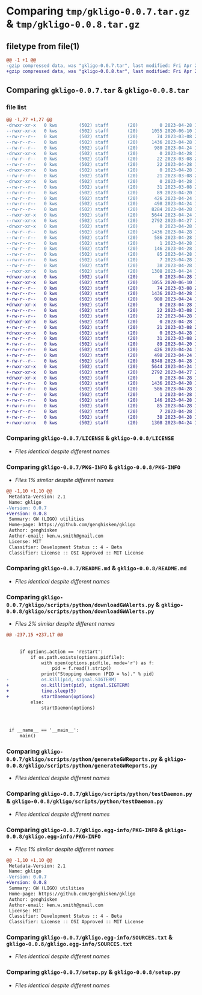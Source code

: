# Comparing `tmp/gkligo-0.0.7.tar.gz` & `tmp/gkligo-0.0.8.tar.gz`

## filetype from file(1)

```diff
@@ -1 +1 @@
-gzip compressed data, was "gkligo-0.0.7.tar", last modified: Fri Apr 28 12:08:21 2023, max compression
+gzip compressed data, was "gkligo-0.0.8.tar", last modified: Fri Apr 28 12:20:12 2023, max compression
```

## Comparing `gkligo-0.0.7.tar` & `gkligo-0.0.8.tar`

### file list

```diff
@@ -1,27 +1,27 @@
-drwxr-xr-x   0 kws        (502) staff       (20)        0 2023-04-28 12:08:21.588514 gkligo-0.0.7/
--rwxr-xr-x   0 kws        (502) staff       (20)     1055 2020-06-10 15:35:24.000000 gkligo-0.0.7/LICENSE
--rw-r--r--   0 kws        (502) staff       (20)       74 2023-03-08 21:39:07.000000 gkligo-0.0.7/MANIFEST.in
--rw-r--r--   0 kws        (502) staff       (20)     1436 2023-04-28 12:08:21.588012 gkligo-0.0.7/PKG-INFO
--rw-r--r--   0 kws        (502) staff       (20)      980 2023-04-24 12:55:14.000000 gkligo-0.0.7/README.md
-drwxr-xr-x   0 kws        (502) staff       (20)        0 2023-04-28 12:08:21.576314 gkligo-0.0.7/gkligo/
--rw-r--r--   0 kws        (502) staff       (20)       22 2023-03-08 21:32:16.000000 gkligo-0.0.7/gkligo/__init__.py
--rw-r--r--   0 kws        (502) staff       (20)       22 2023-04-28 12:06:33.000000 gkligo-0.0.7/gkligo/__version__.py
-drwxr-xr-x   0 kws        (502) staff       (20)        0 2023-04-28 12:08:21.580357 gkligo-0.0.7/gkligo/scripts/
--rw-r--r--   0 kws        (502) staff       (20)       21 2023-03-08 21:34:47.000000 gkligo-0.0.7/gkligo/scripts/__init__.py
-drwxr-xr-x   0 kws        (502) staff       (20)        0 2023-04-28 12:08:21.586823 gkligo-0.0.7/gkligo/scripts/python/
--rw-r--r--   0 kws        (502) staff       (20)       31 2023-03-08 21:35:35.000000 gkligo-0.0.7/gkligo/scripts/python/__init__.py
--rw-r--r--   0 kws        (502) staff       (20)       89 2023-04-20 16:53:23.000000 gkligo-0.0.7/gkligo/scripts/python/config_download_example.yaml
--rw-r--r--   0 kws        (502) staff       (20)      426 2023-04-24 12:50:06.000000 gkligo-0.0.7/gkligo/scripts/python/config_reports.yaml
--rw-r--r--   0 kws        (502) staff       (20)      498 2023-04-24 13:37:26.000000 gkligo-0.0.7/gkligo/scripts/python/config_reports_example.yaml
--rw-r--r--   0 kws        (502) staff       (20)     8284 2023-04-28 12:05:21.000000 gkligo-0.0.7/gkligo/scripts/python/downloadGWAlerts.py
--rwxr-xr-x   0 kws        (502) staff       (20)     5644 2023-04-24 16:53:21.000000 gkligo-0.0.7/gkligo/scripts/python/generateGWReports.py
--rwxr-xr-x   0 kws        (502) staff       (20)     2792 2023-04-27 21:33:22.000000 gkligo-0.0.7/gkligo/scripts/python/testDaemon.py
-drwxr-xr-x   0 kws        (502) staff       (20)        0 2023-04-28 12:08:21.579512 gkligo-0.0.7/gkligo.egg-info/
--rw-r--r--   0 kws        (502) staff       (20)     1436 2023-04-28 12:08:21.000000 gkligo-0.0.7/gkligo.egg-info/PKG-INFO
--rw-r--r--   0 kws        (502) staff       (20)      586 2023-04-28 12:08:21.000000 gkligo-0.0.7/gkligo.egg-info/SOURCES.txt
--rw-r--r--   0 kws        (502) staff       (20)        1 2023-04-28 12:08:21.000000 gkligo-0.0.7/gkligo.egg-info/dependency_links.txt
--rw-r--r--   0 kws        (502) staff       (20)      146 2023-04-28 12:08:21.000000 gkligo-0.0.7/gkligo.egg-info/entry_points.txt
--rw-r--r--   0 kws        (502) staff       (20)       85 2023-04-28 12:08:21.000000 gkligo-0.0.7/gkligo.egg-info/requires.txt
--rw-r--r--   0 kws        (502) staff       (20)        7 2023-04-28 12:08:21.000000 gkligo-0.0.7/gkligo.egg-info/top_level.txt
--rw-r--r--   0 kws        (502) staff       (20)       38 2023-04-28 12:08:21.588755 gkligo-0.0.7/setup.cfg
--rwxr-xr-x   0 kws        (502) staff       (20)     1308 2023-04-24 13:23:15.000000 gkligo-0.0.7/setup.py
+drwxr-xr-x   0 kws        (502) staff       (20)        0 2023-04-28 12:20:12.890464 gkligo-0.0.8/
+-rwxr-xr-x   0 kws        (502) staff       (20)     1055 2020-06-10 15:35:24.000000 gkligo-0.0.8/LICENSE
+-rw-r--r--   0 kws        (502) staff       (20)       74 2023-03-08 21:39:07.000000 gkligo-0.0.8/MANIFEST.in
+-rw-r--r--   0 kws        (502) staff       (20)     1436 2023-04-28 12:20:12.889986 gkligo-0.0.8/PKG-INFO
+-rw-r--r--   0 kws        (502) staff       (20)      980 2023-04-24 12:55:14.000000 gkligo-0.0.8/README.md
+drwxr-xr-x   0 kws        (502) staff       (20)        0 2023-04-28 12:20:12.882553 gkligo-0.0.8/gkligo/
+-rw-r--r--   0 kws        (502) staff       (20)       22 2023-03-08 21:32:16.000000 gkligo-0.0.8/gkligo/__init__.py
+-rw-r--r--   0 kws        (502) staff       (20)       22 2023-04-28 12:19:09.000000 gkligo-0.0.8/gkligo/__version__.py
+drwxr-xr-x   0 kws        (502) staff       (20)        0 2023-04-28 12:20:12.885733 gkligo-0.0.8/gkligo/scripts/
+-rw-r--r--   0 kws        (502) staff       (20)       21 2023-03-08 21:34:47.000000 gkligo-0.0.8/gkligo/scripts/__init__.py
+drwxr-xr-x   0 kws        (502) staff       (20)        0 2023-04-28 12:20:12.889200 gkligo-0.0.8/gkligo/scripts/python/
+-rw-r--r--   0 kws        (502) staff       (20)       31 2023-03-08 21:35:35.000000 gkligo-0.0.8/gkligo/scripts/python/__init__.py
+-rw-r--r--   0 kws        (502) staff       (20)       89 2023-04-20 16:53:23.000000 gkligo-0.0.8/gkligo/scripts/python/config_download_example.yaml
+-rw-r--r--   0 kws        (502) staff       (20)      426 2023-04-24 12:50:06.000000 gkligo-0.0.8/gkligo/scripts/python/config_reports.yaml
+-rw-r--r--   0 kws        (502) staff       (20)      498 2023-04-24 13:37:26.000000 gkligo-0.0.8/gkligo/scripts/python/config_reports_example.yaml
+-rw-r--r--   0 kws        (502) staff       (20)     8348 2023-04-28 12:18:55.000000 gkligo-0.0.8/gkligo/scripts/python/downloadGWAlerts.py
+-rwxr-xr-x   0 kws        (502) staff       (20)     5644 2023-04-24 16:53:21.000000 gkligo-0.0.8/gkligo/scripts/python/generateGWReports.py
+-rwxr-xr-x   0 kws        (502) staff       (20)     2792 2023-04-27 21:33:22.000000 gkligo-0.0.8/gkligo/scripts/python/testDaemon.py
+drwxr-xr-x   0 kws        (502) staff       (20)        0 2023-04-28 12:20:12.885320 gkligo-0.0.8/gkligo.egg-info/
+-rw-r--r--   0 kws        (502) staff       (20)     1436 2023-04-28 12:20:12.000000 gkligo-0.0.8/gkligo.egg-info/PKG-INFO
+-rw-r--r--   0 kws        (502) staff       (20)      586 2023-04-28 12:20:12.000000 gkligo-0.0.8/gkligo.egg-info/SOURCES.txt
+-rw-r--r--   0 kws        (502) staff       (20)        1 2023-04-28 12:20:12.000000 gkligo-0.0.8/gkligo.egg-info/dependency_links.txt
+-rw-r--r--   0 kws        (502) staff       (20)      146 2023-04-28 12:20:12.000000 gkligo-0.0.8/gkligo.egg-info/entry_points.txt
+-rw-r--r--   0 kws        (502) staff       (20)       85 2023-04-28 12:20:12.000000 gkligo-0.0.8/gkligo.egg-info/requires.txt
+-rw-r--r--   0 kws        (502) staff       (20)        7 2023-04-28 12:20:12.000000 gkligo-0.0.8/gkligo.egg-info/top_level.txt
+-rw-r--r--   0 kws        (502) staff       (20)       38 2023-04-28 12:20:12.890636 gkligo-0.0.8/setup.cfg
+-rwxr-xr-x   0 kws        (502) staff       (20)     1308 2023-04-24 13:23:15.000000 gkligo-0.0.8/setup.py
```

### Comparing `gkligo-0.0.7/LICENSE` & `gkligo-0.0.8/LICENSE`

 * *Files identical despite different names*

### Comparing `gkligo-0.0.7/PKG-INFO` & `gkligo-0.0.8/PKG-INFO`

 * *Files 1% similar despite different names*

```diff
@@ -1,10 +1,10 @@
 Metadata-Version: 2.1
 Name: gkligo
-Version: 0.0.7
+Version: 0.0.8
 Summary: GW (LIGO) utilities
 Home-page: https://github.com/genghisken/gkligo
 Author: genghisken
 Author-email: ken.w.smith@gmail.com
 License: MIT
 Classifier: Development Status :: 4 - Beta
 Classifier: License :: OSI Approved :: MIT License
```

### Comparing `gkligo-0.0.7/README.md` & `gkligo-0.0.8/README.md`

 * *Files identical despite different names*

### Comparing `gkligo-0.0.7/gkligo/scripts/python/downloadGWAlerts.py` & `gkligo-0.0.8/gkligo/scripts/python/downloadGWAlerts.py`

 * *Files 2% similar despite different names*

```diff
@@ -237,15 +237,17 @@
 
 
     if options.action == 'restart':
         if os.path.exists(options.pidfile):
             with open(options.pidfile, mode='r') as f:
                 pid = f.read().strip()
             print("Stopping daemon (PID = %s)." % pid)
-            os.kill(pid, signal.SIGTERM)
+            os.kill(int(pid), signal.SIGTERM)
+            time.sleep(5)
+            startDaemon(options)
         else:
             startDaemon(options)
 
 
 
 if __name__ == '__main__':
     main()
```

### Comparing `gkligo-0.0.7/gkligo/scripts/python/generateGWReports.py` & `gkligo-0.0.8/gkligo/scripts/python/generateGWReports.py`

 * *Files identical despite different names*

### Comparing `gkligo-0.0.7/gkligo/scripts/python/testDaemon.py` & `gkligo-0.0.8/gkligo/scripts/python/testDaemon.py`

 * *Files identical despite different names*

### Comparing `gkligo-0.0.7/gkligo.egg-info/PKG-INFO` & `gkligo-0.0.8/gkligo.egg-info/PKG-INFO`

 * *Files 1% similar despite different names*

```diff
@@ -1,10 +1,10 @@
 Metadata-Version: 2.1
 Name: gkligo
-Version: 0.0.7
+Version: 0.0.8
 Summary: GW (LIGO) utilities
 Home-page: https://github.com/genghisken/gkligo
 Author: genghisken
 Author-email: ken.w.smith@gmail.com
 License: MIT
 Classifier: Development Status :: 4 - Beta
 Classifier: License :: OSI Approved :: MIT License
```

### Comparing `gkligo-0.0.7/gkligo.egg-info/SOURCES.txt` & `gkligo-0.0.8/gkligo.egg-info/SOURCES.txt`

 * *Files identical despite different names*

### Comparing `gkligo-0.0.7/setup.py` & `gkligo-0.0.8/setup.py`

 * *Files identical despite different names*

